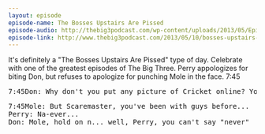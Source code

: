 ```yaml
---
layout: episode
episode-name: The Bosses Upstairs Are Pissed
episode-audio: http://thebig3podcast.com/wp-content/uploads/2013/05/Episode-1088-05_10_13.mp3
episode-link: http://www.thebig3podcast.com/2013/05/10/bosses-upstairs-are-pissed/
---
```


It's definitely a "The Bosses Upstairs Are Pissed" type of day. Celebrate with
one of the greatest episodes of The Big Three. Perry appologizes for biting Don,
but refuses to apologize for punching Mole in the face. <a data-index="465">7:45</a>

<pre><a data-index="465">7:45</a>Don: Why don't you put any picture of Cricket online? You put all those picture up of that fucking car wreck online... which some people now are claiming isn't real...</pre>

<pre><a data-index="465">7:45</a>Mole: But Scaremaster, you've been with guys before...
Perry: Na-ever...
Don: Mole, hold on n... well, Perry, you can't say "never"</pre>